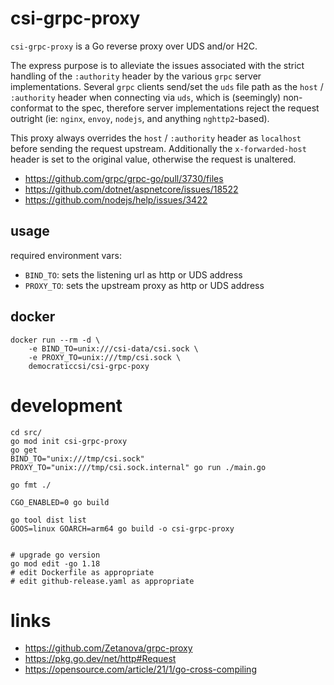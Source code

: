 # csi-grpc-proxy

`csi-grpc-proxy` is a Go reverse proxy over UDS and/or H2C.

The express purpose is to alleviate the issues associated with the strict
handling of the `:authority` header by the various `grpc` server
implementations. Several `grpc` clients send/set the `uds` file path as the
`host` / `:authority` header when connecting via `uds`, which is (seemingly)
non-conformat to the spec, therefore server implementations reject the request
outright (ie: `nginx`, `envoy`, `nodejs`, and anything `nghttp2`-based).

This proxy always overrides the `host` / `:authority` header as `localhost`
before sending the request upstream. Additionally the `x-forwarded-host` header
is set to the original value, otherwise the request is unaltered.

- https://github.com/grpc/grpc-go/pull/3730/files
- https://github.com/dotnet/aspnetcore/issues/18522
- https://github.com/nodejs/help/issues/3422

## usage

required environment vars:

- `BIND_TO`: sets the listening url as http or UDS address
- `PROXY_TO`: sets the upstream proxy as http or UDS address

## docker

```
docker run --rm -d \
    -e BIND_TO=unix:///csi-data/csi.sock \
    -e PROXY_TO=unix:///tmp/csi.sock \
    democraticcsi/csi-grpc-poxy
```

# development

```
cd src/
go mod init csi-grpc-proxy
go get
BIND_TO="unix:///tmp/csi.sock" PROXY_TO="unix:///tmp/csi.sock.internal" go run ./main.go

go fmt ./

CGO_ENABLED=0 go build

go tool dist list
GOOS=linux GOARCH=arm64 go build -o csi-grpc-proxy


# upgrade go version
go mod edit -go 1.18
# edit Dockerfile as appropriate
# edit github-release.yaml as appropriate
```

# links

- https://github.com/Zetanova/grpc-proxy
- https://pkg.go.dev/net/http#Request
- https://opensource.com/article/21/1/go-cross-compiling
